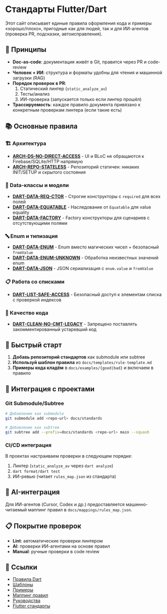 # Стандарты Flutter/Dart

Этот сайт описывает единые правила оформления кода и примеры «хорошо/плохо», пригодные как для людей, так и для ИИ-агентов (проверка PR, подсказки, автоисправления).

## 🎯 Принципы

- **Doc-as-code**: документация живёт в Git, правится через PR и code-review
- **Человек + ИИ**: структура и форматы удобны для чтения и машинной загрузки (RAG)
- **Порядок проверок в PR**:
  1. Статический линтер (`static_analyze_av`)
  2. Тесты/анализ
  3. ИИ-проверка (запускается только если линтер прошёл)
- **Трассируемость**: каждое правило документа привязано к конкретным проверкам линтера (если такие есть)

## 📚 Основные правила

### 🏗️ Архитектура
- **[ARCH-DS-NO-DIRECT-ACCESS](rules/dart/ARCH-DS-NO-DIRECT-ACCESS.md)** - UI и BLoC не обращаются к Firebase/SQLite/HTTP напрямую
- **[ARCH-REPO-STATELESS](rules/dart/ARCH-REPO-STATELESS.md)** - Репозиторий статичен: никаких INIT/SETUP и скрытого состояния

### 🎨 Data-классы и модели
- **[DART-DATA-REQ-CTOR](rules/dart/DART-DATA-REQ-CTOR.md)** - Строгие конструкторы с `required` для всех полей
- **[DART-DATA-EQUATABLE](rules/dart/DART-DATA-EQUATABLE.md)** - Наследование от `Equatable` для value equality
- **[DART-DATA-FACTORY](rules/dart/DART-DATA-FACTORY.md)** - Factory конструкторы для сценариев с отсутствующими полями

### 🔤 Enum и типизация
- **[DART-DATA-ENUM](rules/dart/DART-DATA-ENUM.md)** - Enum вместо магических чисел + безопасный `fromValue`
- **[DART-DATA-ENUM-UNKNOWN](rules/dart/DART-DATA-ENUM-UNKNOWN.md)** - Обработка неизвестных значений enum
- **[DART-DATA-JSON](rules/dart/DART-DATA-JSON.md)** - JSON сериализация с `enum.value` и `fromValue`

### 📋 Работа со списками
- **[DART-LIST-SAFE-ACCESS](rules/dart/DART-LIST-SAFE-ACCESS.md)** - Безопасный доступ к элементам списка с проверкой индексов

### 🧹 Качество кода
- **[DART-CLEAN-NO-CMT-LEGACY](rules/dart/quality/DART-CLEAN-NO-CMT-LEGACY.md)** - Запрещено поставлять закомментированный устаревший код

## 🚀 Быстрый старт

1. **Добавь репозиторий стандартов** как submodule или subtree
2. **Используй шаблон правила** из `docs/templates/rule-template.md`
3. **Примеры кода кладём** в `docs/examples/{good|bad}` и включаем в правило

## 🔧 Интеграция с проектами

### Git Submodule/Subtree
```bash
# Добавление как submodule
git submodule add <repo-url> docs/standards

# Добавление как subtree
git subtree add --prefix=docs/standards <repo-url> main --squash
```

### CI/CD интеграция
В проектах настраиваем проверки в следующем порядке:
1. Линтер (`static_analyze_av` через `dart analyze`)
2. `dart format/dart test`
3. ИИ-ревью (читает `rules_map.json` из стандарта)

## 🤖 AI-интеграция

Для ИИ-агентов (Cursor, Codex и др.) предоставляется машинно-читаемый маппинг правил в `docs/mappings/rules_map.json`.

## 📋 Покрытие проверок

- **Lint**: автоматические проверки линтером
- **AI**: проверки ИИ-агентами на основе правил
- **Manual**: ручные проверки в code review

## 🔗 Ссылки

- [Правила Dart](rules/dart/)
- [Шаблоны](templates/)
- [Примеры](examples/)
- [Маппинг правил](mappings/)
- [Руководства](guides/)
- [Flutter стандарты](flutter/)
